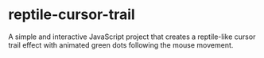 # reptile-cursor-trail
A simple and interactive JavaScript project that creates a reptile-like cursor trail effect with animated green dots following the mouse movement.

